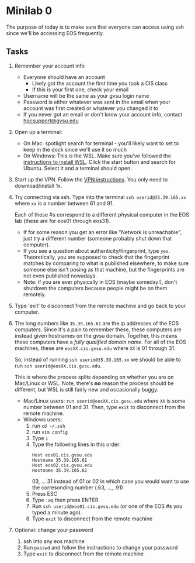 # Minilab 0

The purpose of today is to make sure that everyone can access
using ssh since we'll be accessing EOS frequently.

## Tasks

1. Remember your account info
   * Everyone should have an account
     * Likely got the account the first time you took a CIS class
     * If this is your first one, check your email
   * Username will be the same as your gvsu login name
   * Password is either whatever was sent in the email when your
     account was first created or whatever you changed it to
   * If you never got an email or don't know your account info,
     contact hpcsupport@gvsu.edu

2. Open up a terminal:
   * On Mac:  spotlight search for terminal - you'll likely want
     to set to keep in the dock since we'll use it so much
   * On Windows:  This is the WSL.  Make sure you've followed the
     [instructions to install WSL](wsl-guide.md).  Click the start button and search for
     Ubuntu.  Select it and a terminal should open.

3. Start up the VPN.  Follow the
   [VPN instructions](https://www.gvsu.edu/it/downloading-installing-and-setting-up-pulse-secure-for-222.htm).
   You only need to download/install 1x. 

4. Try connecting via ssh.  Type into the terminal
   `ssh userid@35.39.165.xx` where `xx` is a number between 61 and 91.

   Each of these #s correspond to a different physical computer in the EOS lab (these are for eos01
   through eos31).

   * If for some reason you get an error like "Network is unreachable",
     just try a different number (someone probably shut down that computer).
   * If you see a question about authenticity/fingerprint, type `yes`.  Theoretically,
     you are supposed to check that the fingerprint matches by comparing to what is
     published elsewhere, to make sure someone else
     isn't posing as that machine, but the fingerprints are not even published nowadays.
   * Note:  if you are ever physically in EOS (maybe someday!), don't shutdown the computers
     because people might be on them remotely.

5. Type 'exit' to disconnect from the remote machine and go back to your computer.

6. The long numbers like `35.39.165.61` are the ip addresses of the EOS computers.
   Since it's a pain to remember these, these computers are instead given hostnames
   on the gvsu domain.  Together, this means these computers have a *fully qualified domain name*.
   For all of the EOS machines, these are `eosXX.cis.gvsu.edu` where `XX` is 01 through 31.

   So, instead of running `ssh userid@35.39.165.xx` we should be able to run
   `ssh userid@eosXX.cis.gvsu.edu`. 

   
   This is where the process splits depending on whether you are on Mac/Linux or
   WSL.  Note, there's **no** reason the process should be different, but WSL is 
   still fairly new and occasionally buggy.

   * Mac/Linux users: `run userid@eosXX.cis.gvsu.edu` where `XX` is some number
     between 01 and 31.  Then, type `exit` to disconnect from the remote machine.
   * Windows users:
     1. run `cd ~/.ssh`
     2. run `vim config`
     3. Type `i`
     4. Type the following lines in this order:
        ```
        Host eos01.cis.gvsu.edu
        Hostname 35.39.165.61
        Host eos02.cis.gvsu.edu
        Hostname 35.39.165.62
        ``` 
        03, ... 31 instead of 01 or 02 in which
        case you would want to use the corresonding number
        (.63, ..., .91)
     5. Press ESC
     6. Type `:wq` then press ENTER
     7. Run `ssh userid@eos01.cis.gvsu.edu` (or one of the EOS #s you typed a minute ago).
     8. Type `exit` to disconnect from the remote machine

7. Optional:  change your password
   1. ssh into any eos machine
   2. Run `passwd` and follow the instructions to change your password
   3. Type `exit` to disconnect from the remote machine
